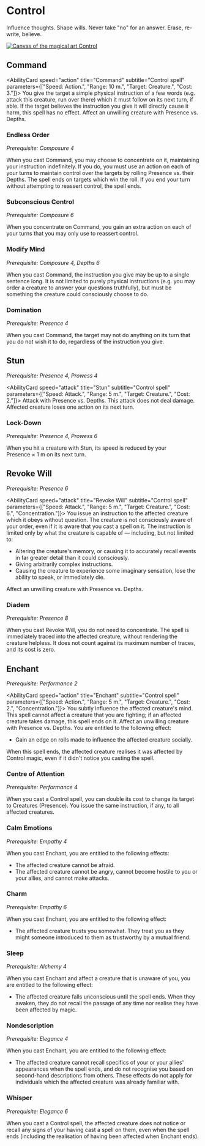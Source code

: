 # Control

Influence thoughts. Shape wills. Never take "no" for an answer. Erase, re-write, believe.

[![Canvas of the magical art Control](@site/static/canvas/Arts/Control.png)](@site/static/canvas/Arts/Control.png)

## Command

<AbilityCard
speed="action"
title="Command"
subtitle="Control spell"
parameters={["Speed: Action.", "Range: 10 m.", "Target: Creature.", "Cost: 3."]}>
You give the target a simple physical instruction of a few words (e.g. attack this creature, run over there) which it must follow on its next turn, if able. If the target believes the instruction you give it will directly cause it harm, this spell has no effect. Affect an unwilling creature with Presence vs. Depths.
</AbilityCard>

### Endless Order

_Prerequisite: Composure 4_

<AbilityCard
speed="enhancement"
title="Endless Order"
subtitle="Spell enhancement">
When you cast Command, you may choose to concentrate on it, maintaining your instruction indefinitely. If you do, you must use an action on each of your turns to maintain control over the targets by rolling Presence vs. their Depths. The spell ends on targets which win the roll. If you end your turn without attempting to reassert control, the spell ends.
</AbilityCard>

### Subconscious Control

_Prerequisite: Composure 6_

<AbilityCard
speed="enhancement"
title="Subconscious Control"
subtitle="Spell enhancement">
When you concentrate on Command, you gain an extra action on each of your turns that you may only use to reassert control.

</AbilityCard>

### Modify Mind

_Prerequisite: Composure 4, Depths 6_

<AbilityCard
speed="enhancement"
title="Modify Mind"
subtitle="Spell enhancement">
When you cast Command, the instruction you give may be up to a single sentence long. It is not limited to purely physical instructions (e.g. you may order a creature to answer your questions truthfully), but must be something the creature could consciously choose to do.

</AbilityCard>

### Domination

_Prerequisite: Presence 4_

<AbilityCard
speed="enhancement"
title="Domination"
subtitle="Spell enhancement">
When you cast Command, the target may not do anything on its turn that you do not wish it to do, regardless of the instruction you give.
</AbilityCard>

## Stun

_Prerequisite: Presence 4, Prowess 4_

<AbilityCard
speed="attack"
title="Stun"
subtitle="Control spell"
parameters={["Speed: Attack.", "Range: 5 m.", "Target: Creature.", "Cost: 2."]}>
Attack with Presence vs. Depths. This attack does not deal damage. Affected creature loses one action on its next turn.
</AbilityCard>

### Lock-Down

_Prerequisite: Presence 4, Prowess 6_

<AbilityCard
speed="enhancement"
title="Lock-Down"
subtitle="Spell enhancement">
When you hit a creature with Stun, its speed is reduced by your Presence × 1 m on its next turn.
</AbilityCard>

## Revoke Will

_Prerequisite: Presence 6_

<AbilityCard
speed="attack"
title="Revoke Will"
subtitle="Control spell"
parameters={["Speed: Attack.", "Range: 5 m.", "Target: Creature.", "Cost: 6.", "Concentration."]}>
You issue an instruction to the affected creature which it obeys without question. The creature is not consciously aware of your order, even if it is aware that you cast a spell on it.
The instruction is limited only by what the creature is capable of — including, but not limited to:

- Altering the creature's memory, or causing it to accurately recall events in far greater detail than it could consciously.
- Giving arbitrarily complex instructions.
- Causing the creature to experience some imaginary sensation, lose the ability to speak, or immediately die.

Affect an unwilling creature with Presence vs. Depths.
</AbilityCard>

### Diadem

_Prerequisite: Presence 8_

<AbilityCard
speed="enhancement"
title="Diadem"
subtitle="Spell enhancement">
When you cast Revoke Will, you do not need to concentrate. The spell is immediately traced into the affected creature, without rendering the creature helpless. It does not count against its maximum number of traces, and its cost is zero.
</AbilityCard>

## Enchant

_Prerequisite: Performance 2_

<AbilityCard
speed="action"
title="Enchant"
subtitle="Control spell"
parameters={["Speed: Action.", "Range: 5 m.", "Target: Creature.", "Cost: 2.", "Concentration."]}>
You subtly influence the affected creature's mind. This spell cannot affect a creature that you are fighting; if an affected creature takes damage, this spell ends on it. Affect an unwilling creature with Presence vs. Depths.
You are entitled to the following effect:

- Gain an edge on rolls made to influence the affected creature socially.

When this spell ends, the affected creature realises it was affected by Control magic, even if it didn't notice you casting the spell.
</AbilityCard>

### Centre of Attention

_Prerequisite: Performance 4_

<AbilityCard
speed="enhancement"
title="Centre of Attention"
subtitle="Spell enhancement">
When you cast a Control spell, you can double its cost to change its target to Creatures (Presence). You issue the same instruction, if any, to all affected creatures.
</AbilityCard>

### Calm Emotions

_Prerequisite: Empathy 4_

<AbilityCard
speed="enhancement"
title="Calm Emotions"
subtitle="Spell enhancement">
When you cast Enchant, you are entitled to the following effects:

- The affected creature cannot be afraid.
- The affected creature cannot be angry, cannot become hostile to you or your allies, and cannot make attacks.

</AbilityCard>

### Charm

_Prerequisite: Empathy 6_

<AbilityCard
speed="enhancement"
title="Charm"
subtitle="Spell enhancement">
When you cast Enchant, you are entitled to the following effect:

- The affected creature trusts you somewhat. They treat you as they might someone introduced to them as trustworthy by a mutual friend.

</AbilityCard>

### Sleep

_Prerequisite: Alchemy 4_

<AbilityCard
speed="enhancement"
title="Sleep"
subtitle="Spell enhancement">
When you cast Enchant and affect a creature that is unaware of you, you are entitled to the following effect:

- The affected creature falls unconscious until the spell ends. When they awaken, they do not recall the passage of any time nor realise they have been affected by magic.

</AbilityCard>

### Nondescription

_Prerequisite: Elegance 4_

<AbilityCard
speed="enhancement"
title="Nondescription"
subtitle="Spell enhancement">
When you cast Enchant, you are entitled to the following effect:

- The affected creature cannot recall specifics of your or your allies' appearances when the spell ends, and do not recognise you based on second-hand descriptions from others. These effects do not apply for individuals which the affected creature was already familiar with.

</AbilityCard>

### Whisper

_Prerequisite: Elegance 6_

<AbilityCard
speed="enhancement"
title="Whisper"
subtitle="Spell enhancement">
When you cast a Control spell, the affected creature does not notice or recall any signs of your having cast a spell on them, even when the spell ends (including the realisation of having been affected when Enchant ends).
</AbilityCard>
